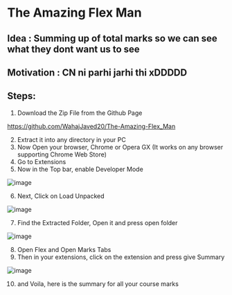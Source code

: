 # The Amazing Flex Man
## Idea : Summing up of total marks so we can see what they dont want us to see
## Motivation : CN ni parhi jarhi thi xDDDDD
## Steps:
1. Download the Zip File from the Github Page

https://github.com/WahajJaved20/The-Amazing-Flex_Man

2. Extract it into any directory in your PC 
3. Now Open your browser, Chrome or Opera GX (It works on any browser supporting Chrome Web Store)
4. Go to Extensions
5. Now in the Top bar, enable Developer Mode

![image](https://github.com/WahajJaved20/The-Amazing-Flex_Man/assets/84095994/81dfede5-4779-46bf-9d74-4512bca2978f)

6. Next, Click on Load Unpacked

![image](https://github.com/WahajJaved20/The-Amazing-Flex_Man/assets/84095994/7e82b1d5-8c9d-461d-9a1a-f83ef37e67e3)

7. Find the Extracted Folder, Open it and press open folder

![image](https://github.com/WahajJaved20/The-Amazing-Flex_Man/assets/84095994/dc78c57e-a230-43bf-b084-ddee2cf8ee0d)

8. Open Flex and Open Marks Tabs
9. Then in your extensions, click on the extension and press give Summary 

![image](https://github.com/WahajJaved20/The-Amazing-Flex_Man/assets/84095994/84c801ec-b3ff-4f69-bf33-01247cb62409)

10. and Voila, here is the summary for all your course marks
